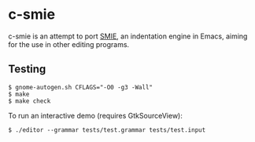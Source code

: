 c-smie
======
c-smie is an attempt to port
[SMIE](http://www.gnu.org/software/emacs/manual/html_node/elisp/SMIE.html#SMIE),
an indentation engine in Emacs, aiming for the use in other editing
programs.

Testing
------
```
$ gnome-autogen.sh CFLAGS="-O0 -g3 -Wall"
$ make
$ make check
```

To run an interactive demo (requires GtkSourceView):
```
$ ./editor --grammar tests/test.grammar tests/test.input
```
